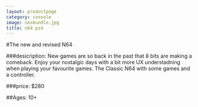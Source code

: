 ```yaml
---
layout: productpage
category: console
image: nosbundle.jpg
title: n64 ps4
---
```


#The new and revised N64


###desicription: 
New games are so back in the past that 8 bits are making a comeback. Enjoy your nostalgic days with a bit more UX understadning when playing your favourite games. The Classic N64 with some games and a controller.

###price: 
$280

##Ages: 10+




